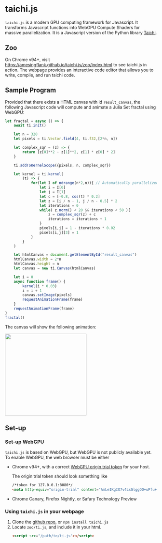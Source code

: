 # taichi.js

`taichi.js` is a modern GPU computing framework for Javascript. It transforms Javascript functions into WebGPU Compute Shaders for massive parallelization. It is a Javascript version of the Python library [Taichi](https://github.com/taichi-dev/taichi).

## Zoo

On Chrome v94+, visit https://amesingflank.github.io/taichi.js/zoo/index.html to see taichi.js in action. The webpage provides an interactive code editor that allows you to write, compile, and run taichi code.

## Sample Program

Provided that there exists a HTML canvas with id `result_canvas`, the following Javascript code will compute and animate a Julia Set fractal using WebGPU:

```js
let fractal = async () => {
    await ti.init() 

    let n = 320
    let pixels = ti.Vector.field(4, ti.f32,[2*n, n])

    let complex_sqr = (z) => {
        return [z[0]**2 - z[1]**2, z[1] * z[0] * 2]
    } 

    ti.addToKernelScope({pixels, n, complex_sqr}) 

    let kernel = ti.kernel(
        (t) => {
            for(let I of ndrange(n*2,n)){ // Automatically parallelized
                let i = I[0]
                let j = I[1]
                let c = [-0.8, cos(t) * 0.2]
                let z = [i / n - 1, j / n - 0.5] * 2
                let iterations = 0
                while( z.norm() < 20 && iterations < 50 ){
                    z = complex_sqr(z) + c
                    iterations = iterations + 1
                }
                pixels[i,j] = 1 - iterations * 0.02
                pixels[i,j][3] = 1
            }
        }
    )

    let htmlCanvas = document.getElementById("result_canvas")
    htmlCanvas.width = 2*n
    htmlCanvas.height = n
    let canvas = new ti.Canvas(htmlCanvas)

    let i = 0
    async function frame() {
        kernel(i * 0.03)
        i = i + 1
        canvas.setImage(pixels)
        requestAnimationFrame(frame)
    }
    requestAnimationFrame(frame)
}
fractal()
```
The canvas will show the following animation:

</a><img src="https://raw.githubusercontent.com/taichi-dev/public_files/master/taichi/fractal_small.gif" height="270px">

## Set-up

### Set-up WebGPU

`taichi.js` is based on WebGPU, but WebGPU is not publicly available yet. To enable WebGPU, the web browser must be either
* Chrome v94+, with a correct [WebGPU origin trial token](https://github.com/GoogleChrome/OriginTrials/blob/gh-pages/developer-guide.md) for your host.

  The origin trial token should look something like
  ```html
  /*token for 127.0.0.1:8080*/
  <meta http-equiv="origin-trial" content="AmLeIKgIO7v4LsGlggOO+uPfu+0GtBaIufDglDXjaD3phTLW7aH6OrNqfgx67gTCplF0JnRVrI/xXOpFRACrLwIAAABJeyJvcmlnaW4iOiJodHRwOi8vMTI3LjAuMC4xOjgwODAiLCJmZWF0dXJlIjoiV2ViR1BVIiwiZXhwaXJ5IjoxNjUyODMxOTk5fQ==">

  ```

* Chrome Canary, Firefox Nightly, or Safary Technology Preview

### Using `taichi.js` in your webpage

1. Clone the [github repo](https://github.com/AmesingFlank/taichi.js), or `npm install taichi.js`
2. Locate `zoo/ti.js`, and include it in your html.
    ```html
    <script src="/path/to/ti.js"></script>
    ```

